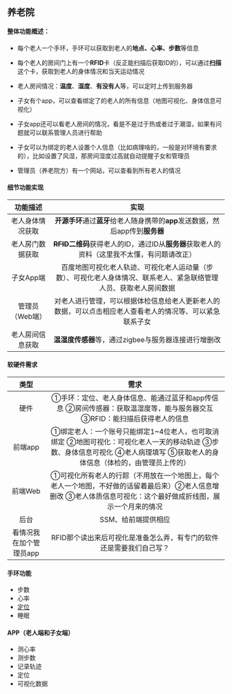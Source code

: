 ## 养老院

#### 整体功能概述：

* 每个老人一个手环，手环可以获取到老人的**地点、心率、步数**等信息

* 每个老人的房间门上有一个**RFID**卡（反正能扫描后获取ID的），可以通过**扫描**这个卡，获取到老人的身体情况和当天运动情况
* 老人房间情况：**温度**、**湿度**、**有没有人**等，可以定时上传到服务器

* 子女有个app，可以查看绑定了的老人的所有信息（地图可视化、身体信息可视化）
* 子女app还可以看老人房间的情况，看是不是过于热或者过于潮湿，如果有问题就可以联系管理人员进行帮助
* 子女可以为绑定的老人设置个人信息（比如病理啥的，一般是对环境有要求的），比如设置了风湿，那房间湿度过高就自动提醒子女和管理员
* 管理员（养老院方）有一个网站，可以查看到所有老人的情况

#### 细节功能实现

|     功能描述     |                             实现                             |
| :--------------: | :----------------------------------------------------------: |
| 老人身体情况获取 | **开源手环**通过**蓝牙**给老人随身携带的**app**发送数据，然后app传到**服务器** |
| 老人房门数据获取 | **~~RFID~~二维码**获得老人的ID，通过ID从**服务器**获取老人的资料（这里我不太懂，有问题请改正） |
|    子女App端     | 百度地图可视化老人轨迹、可视化老人运动量（步数）、可视化老人身体情况、联系老人、紧急联络管理人员、获取老人房间数据 |
| 管理员（Web端）  | 对老人进行管理，可以根据体检信息给老人更新老人的数据，可以点击相应老人查看老人的情况等、可以紧急联系子女 |
| 老人房间信息获取 |     **温湿度传感器**等，通过zigbee与服务器连接进行增删改     |

#### 软硬件需求

|          类型           |                             需求                             |
| :---------------------: | :----------------------------------------------------------: |
|          硬件           | ①手环：定位、老人身体信息、能通过蓝牙和app传信息   ②房间传感器：获取温湿度等，能与服务器交互   ③RFID：能扫描后获得老人的信息 |
|         前端app         | ①绑定老人：一个账号只能绑定1~4位老人，也可取消绑定  ②地图可视化：可视化老人一天的移动轨迹  ③步数、身体信息可视化  ④老人病理填写   ⑤获取老人的身体信息（体检的，由管理员上传的） |
|         前端Web         | ①可视化所有老人的行踪（不用放在一个地图上，每个老人一个地图，不好做的话留着最后来）②老人信息增删改 ③老人体质信息可视化：这个最好做成折线图，展示一个月来的情况 |
|          后台           |                     SSM、给前端提供相应                      |
| 看情况我在加个管理员app | RFID那个读出来后可视化是准备怎么弄，有专门的软件还是需要我们自己写？ |

#### 手环功能

* 步数
* 心率
* <u>定位</u>
* 睡眠

#### APP（老人端和子女端）

* 测心率
* 测步数
* 记录轨迹
* 定位
* 可视化数据


